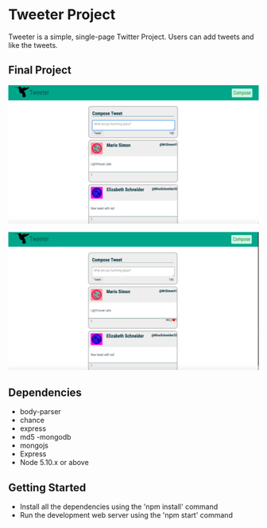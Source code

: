 
# Tweeter Project

Tweeter is a simple, single-page Twitter Project. Users can add tweets and like the tweets.

## Final Project

!["Snapshot of Main Page"](https://github.com/waqasbaj/Tweeter_Project/blob/master/docs/Screen%20Shot%202018-02-01%20at%209.00.14%20PM.png?raw=true)


!["Snapshot of Main Page with Red like Button"](https://github.com/waqasbaj/Tweeter_Project/blob/master/docs/Screen%20Shot%202018-02-01%20at%209.00.27%20PM.png?raw=true)


## Dependencies

- body-parser
- chance
- express
- md5
 -mongodb
- mongojs
- Express
- Node 5.10.x or above


## Getting Started

- Install all the dependencies using the 'npm install' command
- Run the development web server using the 'npm start' command



